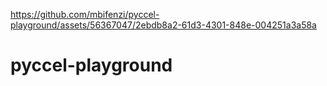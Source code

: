 

https://github.com/mbifenzi/pyccel-playground/assets/56367047/2ebdb8a2-61d3-4301-848e-004251a3a58a



# pyccel-playground

